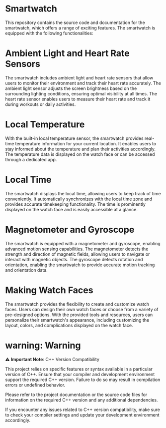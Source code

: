 
# Smartwatch
This repository contains the source code and documentation for the smartwatch, which offers a range of exciting features. The smartwatch is equipped with the following functionalities:
# Ambient Light and Heart Rate Sensors 
The smartwatch includes ambient light and heart rate sensors that allow users to monitor their environment and track their heart rate accurately. The ambient light sensor adjusts the screen brightness based on the surrounding lighting conditions, ensuring optimal visibility at all times. The heart rate sensor enables users to measure their heart rate and track it during workouts or daily activities.
# Local Temperature
With the built-in local temperature sensor, the smartwatch provides real-time temperature information for your current location. It enables users to stay informed about the temperature and plan their activities accordingly. The temperature data is displayed on the watch face or can be accessed through a dedicated app.
# Local Time
The smartwatch displays the local time, allowing users to keep track of time conveniently. It automatically synchronizes with the local time zone and provides accurate timekeeping functionality. The time is prominently displayed on the watch face and is easily accessible at a glance.
# Magnetometer and Gyroscope 
The smartwatch is equipped with a magnetometer and gyroscope, enabling advanced motion sensing capabilities. The magnetometer detects the strength and direction of magnetic fields, allowing users to navigate or interact with magnetic objects. The gyroscope detects rotation and orientation, enabling the smartwatch to provide accurate motion tracking and orientation data.
# Making Watch Faces
The smartwatch provides the flexibility to create and customize watch faces. Users can design their own watch faces or choose from a variety of pre-designed options. With the provided tools and resources, users can personalize their smartwatch's appearance, including customizing the layout, colors, and complications displayed on the watch face.
# warning: Warning

⚠️ **Important Note**: C++ Version Compatibility

This project relies on specific features or syntax available in a particular version of C++. Ensure that your compiler and development environment support the required C++ version. Failure to do so may result in compilation errors or undefined behavior.

Please refer to the project documentation or the source code files for information on the required C++ version and any additional dependencies.

If you encounter any issues related to C++ version compatibility, make sure to check your compiler settings and update your development environment accordingly.

 
